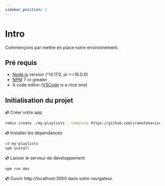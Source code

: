 ```yaml
---
sidebar_position: 1
---
```


# Intro

Commençons par mettre en place notre environnement.

## Pré requis

- [Node.js](https://nodejs.org/en/download/) version (^!4.17.0, or >=16.0.0)
- [NPM](https://www.npmjs.com/) 7 or greater
- A code editor ([VSCode](https://code.visualstudio.com/) is a nice one)

## Initialisation du projet

💿 Créer votre app

```bash
remix create ./my-playlists --template https://github.com/jrakotoharisoa/remix-worksho/tree/template
```

💿 Installer les dépendances

```bash
cd my-playlists
npm install
```

💿 Lancer le serveur de développement

```bash
npm run dev
```

💿 Ouvrir http://localhost:3000 dans votre navigateur.
